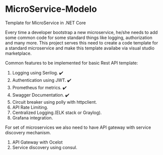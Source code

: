 # MicroService-Modelo
Template for MicroService in .NET Core

Every time a developer bootstrap a new microservice, he/she needs to add some common code for some standard things like logging, authorization and many more. This project serves this need to create a code template for a standard microservice and make this template availabe via visual studio marketplace.

Common features to be implemented for basic Rest API template:
1. Logging using Serilog. :heavy_check_mark:
2. Authentication using JWT. :heavy_check_mark:
3. Prometheus for metrics. :heavy_check_mark:
4. Swagger Documentation. :heavy_check_mark:
5. Circuit breaker using polly with httpclient.
6. API Rate Limiting.
7. Centralized Logging.(ELK stack or Graylog).
8. Grafana integration. 

For set of microservices we also need to have API gateway with service discovery mechanism.
1. API Gateway with Ocelot
2. Service discovery using consul. 

